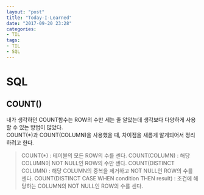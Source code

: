 ```yaml
---
layout: "post"
title: "Today-I-Learned"
date: "2017-09-20 23:28"
categories:
- TIL
tags:
- TIL
- SQL
---
```


# SQL

## COUNT()
내가 생각하던 COUNT함수는 ROW의 수만 세는 줄 알았는데 생각보다 다양하게 사용할 수 있는 방법이 많았다. <br/>
COUNT(*)과 COUNT(COLUMN)을 사용했을 때, 차이점을 새롭게 알게되어서 정리하려고 한다.<br/>

> COUNT(*) : 테이블의 모든 ROW의 수를 센다.
> COUNT(COLUMN) : 해당 COLUMN이 NOT NULL인 ROW의 수만 센다.
> COUNT(DISTINCT COLUMN) : 해당 COLUMN의 중복을 제거하고 NOT NULL인 ROW의 수를 센다.
> COUNT(DISTINCT CASE WHEN condition THEN result) : 조건에 해당하는 COLUMN의 NOT NULL인 ROW의 수를 센다.

